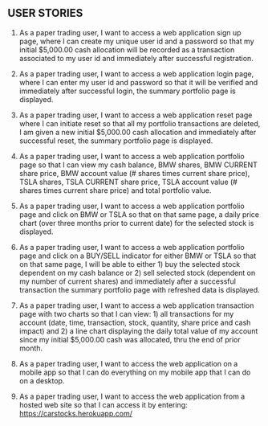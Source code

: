 ## USER STORIES

1.	As a paper trading user, I want to access a web application sign up page, where I can create my unique user id and a password so that my initial $5,000.00 cash allocation will be recorded as a transaction associated to my user id and immediately after successful registration.

2.	As a paper trading user, I want to access a web application login page, where I can enter my user id and password so that it will be verified and immediately after successful login, the summary portfolio page is displayed. 

3.	As a paper trading user, I want to access a web application reset page where I can initiate reset so that all my portfolio transactions are deleted, I am given a new initial $5,000.00 cash allocation and immediately after successful reset, the summary portfolio page is displayed.


4.	As a paper trading user, I want to access a web application portfolio page so that I can view my cash balance, BMW shares, BMW CURRENT share price, BMW account value (# shares times current share price), TSLA shares, TSLA CURRENT share price, TSLA account value (# shares times current share price) and total portfolio value.

5.	As a paper trading user, I want to access a web application portfolio page and click on BMW or TSLA so that on that same page, a daily price chart (over three months prior to current date) for the selected stock is displayed.      

6.	As a paper trading user, I want to access a web application portfolio page and click on a BUY/SELL indicator for either BMW or TSLA so that on that same page, I will be able to either 1) buy the selected stock dependent on my cash balance or 2) sell selected stock (dependent on my number of current shares) and immediately after a successful transaction the summary portfolio page with refreshed data is displayed.        

7.	As a paper trading user, I want to access a web application transaction page with two charts so that I can view:  1) all transactions for my account (date, time, transaction, stock, quantity, share price and cash impact) and 2) a line chart displaying the daily total value of my account since my initial $5,000.00 cash was allocated, thru the end of prior month.

8.	As a paper trading user, I want to access the web application on a mobile app so that I can do everything on my mobile app that I can do on a desktop. 

9.	As a paper trading user, I want to access the web application from a hosted web site so that I can access it by entering:  https://carstocks.herokuapp.com/
